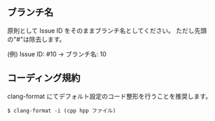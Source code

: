 ## ブランチ名
原則として Issue ID をそのままブランチ名としてください。
ただし先頭の"#"は除去します。

(例) Issue ID: #10 → ブランチ名: 10

## コーディング規約
clang-format にてデフォルト設定のコード整形を行うことを推奨します。

```$ clang-format -i (cpp hpp ファイル)```
